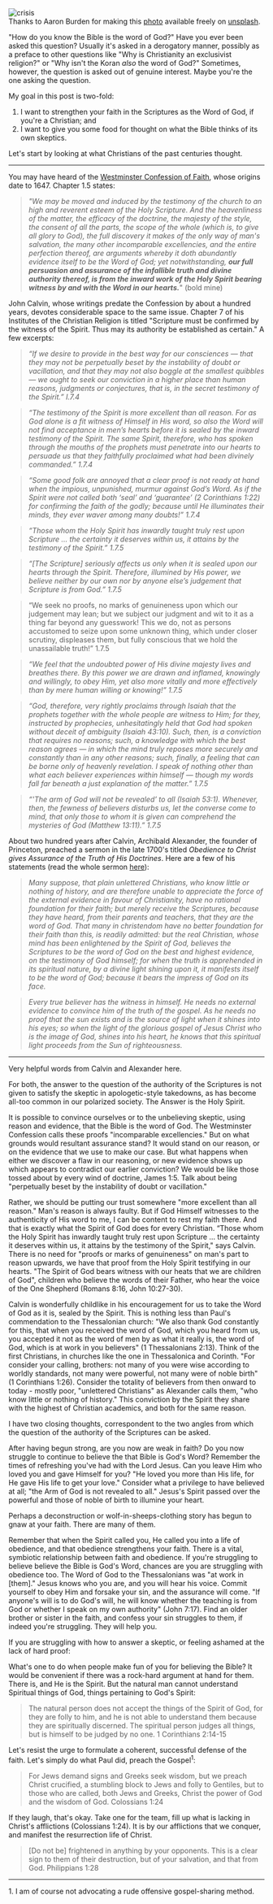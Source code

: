 <div class="postImageContainer"><img src="/blogpost/open-bible.jpg" class="wideNonMovingPostimage" alt="crisis" title="crisis" /></div>

<div class="captionText">Thanks to Aaron Burden for making this <a href="https://unsplash.com/photos/UIib0bAvWfs" target="_blank">photo</a> available freely on <a href="https://www.unsplash.com" target="_blank">unsplash</a>.</div>

"How do you know the Bible is the word of God?" Have you ever been asked this question? Usually it's asked in a derogatory manner, possibly as a preface to other questions like "Why is Christianity an exclusivist religion?" or "Why isn't the Koran _also_ the word of God?" Sometimes, however, the question is asked out of genuine interest. Maybe you're the one asking the question.

My goal in this post is two-fold:
1. I want to strengthen your faith in the Scriptures as the Word of God, if you're a Christian; and
2. I want to give you some food for thought on what the Bible thinks of its own skeptics.

Let's start by looking at what Christians of the past centuries thought.

-------

You may have heard of the [Westminster Confession of Faith](https://opc.org/confessions.html), whose origins date to 1647. Chapter 1.5 states:

> _"We may be moved and induced by the testimony of the church to an high and reverent esteem of the Holy Scripture. And the heavenliness of the matter, the efficacy of the doctrine, the majesty of the style, the consent of all the parts, the scope of the whole (which is, to give all glory to God), the full discovery it makes of the only way of man's salvation, the many other incomparable excellencies, and the entire perfection thereof, are arguments whereby it doth abundantly evidence itself to be the Word of God; yet notwithstanding, **our full persuasion and assurance of the infallible truth and divine authority thereof, is from the inward work of the Holy Spirit bearing witness by and with the Word in our hearts.**_" (bold mine)

John Calvin, whose writings predate the Confession by about a hundred years, devotes considerable space to the same issue. Chapter 7 of his Institutes of the Christian Religion is titled "Scripture must be confirmed by the witness of the Spirit. Thus may its authority be established as certain." A few excerpts:

> _“If we desire to provide in the best way for our consciences — that they may not be perpetually beset by the instability of doubt or vacillation, and that they may not also boggle at the smallest quibbles — we ought to seek our conviction in a higher place than human reasons, judgments or conjectures, that is, in the secret testimony of the Spirit.” I.7.4_

> _“The testimony of the Spirit is more excellent than all reason. For as God alone is a fit witness of Himself in His word, so also the Word will not find acceptance in men’s hearts before it is sealed by the inward testimony of the Spirit. The same Spirit, therefore, who has spoken through the mouths of the prophets must penetrate into our hearts to persuade us that they faithfully proclaimed what had been divinely commanded.” 1.7.4_

> _“Some good folk are annoyed that a clear proof is not ready at hand when the impious, unpunished, murmur against God’s Word. As if the Spirit were not called both ‘seal’ and ‘guarantee’ (2 Corinthians 1:22) for confirming the faith of the godly; because until He illuminates their minds, they ever waver among many doubts!” 1.7.4_

> _“Those whom the Holy Spirit has inwardly taught truly rest upon Scripture … the certainty it deserves within us, it attains by the testimony of the Spirit.” 1.7.5_

> _“[The Scripture] seriously affects us only when it is sealed upon our hearts through the Spirit. Therefore, illumined by His power, we believe neither by our own nor by anyone else’s judgement that Scripture is from God.” 1.7.5_

> “We seek no proofs, no marks of genuineness upon which our judgement may lean; but we subject our judgment and wit to it as a thing far beyond any guesswork! This we do, not as persons accustomed to seize upon some unknown thing, which under closer scrutiny, displeases them, but fully conscious that we hold the unassailable truth!” 1.7.5

> _“We feel that the undoubted power of His divine majesty lives and breathes there. By this power we are drawn and inflamed, knowingly and willingly, to obey Him, yet also more vitally and more effectively than by mere human willing or knowing!” 1.7.5_

> _“God, therefore, very rightly proclaims through Isaiah that the prophets together with the whole people are witness to Him; for they, instructed by prophecies, unhesitatingly held that God had spoken without deceit of ambiguity (Isaiah 43:10). Such, then, is a conviction that requires no reasons; such, a knowledge with which the best reason agrees — in which the mind truly reposes more securely and constantly than in any other reasons; such, finally, a feeling that can be borne only of heavenly revelation.  I speak of nothing other than what each believer experiences within himself — though my words fall far beneath a just explanation of the matter.” 1.7.5_

> _“'The arm of God will not be revealed’ to all (Isaiah 53:1). Whenever, then, the fewness of believers disturbs us, let the converse come to mind, that only those to whom it is given can comprehend the mysteries of God (Matthew 13:11).” 1.7.5_

About two hundred years after Calvin, Archibald Alexander, the founder of Princeton, preached a sermon in the late 1700's titled _Obedience to Christ gives Assurance of the Truth of His Doctrines_. Here are a few of his statements (read the whole sermon [here](/blog/26/obedience-to-christ-gives-assurance)):

> _Many suppose, that plain unlettered Christians, who know little or nothing of history, and are therefore unable to appreciate the force of the external evidence in favour of Christianity, have no rational foundation for their faith; but merely receive the Scriptures, because they have heard, from their parents and teachers, that they are the word of God. That many in christendom have no better foundation for their faith than this, is readily admitted: but the real Christian, whose mind has been enlightened by the Spirit of God, believes the Scriptures to be the word of God on the best and highest evidence, on the testimony of God himself; for when the truth is apprehended in its spiritual nature, by a divine light shining upon it, it manifests itself to be the word of God; because it bears the impress of God on its face._

> _Every true believer has the witness in himself. He needs no external evidence to convince him of the truth of the gospel. As he needs no proof that the sun exists and is the source of light when it shines into his eyes; so when the light of the glorious gospel of Jesus Christ who is the image of God, shines into his heart, he knows that this spiritual light proceeds from the Sun of righteousness._

-----

Very helpful words from Calvin and Alexander here. 

For both, the answer to the question of the authority of the Scriptures is not given to satisfy the skeptic in apologetic-style takedowns, as has become all-too common in our polarized society. The Answer is the Holy Spirit.

It is possible to convince ourselves or to the unbelieving skeptic, using reason and evidence, that the Bible is the word of God. The Westminster Confession calls these proofs "incomparable excellencies." But on what grounds would resultant assurance stand? It would stand on our reason, or on the evidence that we use to make our case. But what happens when either we discover a flaw in our reasoning, or new evidence shows up which appears to contradict our earlier conviction? We would be like those tossed about by every wind of doctrine, James 1:5. Talk about being "perpetually beset by the instability of doubt or vacillation."

Rather, we should be putting our trust somewhere "more excellent than all reason." Man's reason is always faulty. But if God Himself witnesses to the authenticity of His word to me, I can be content to rest my faith there. And that is exactly what the Spirit of God does for every Christian. “Those whom the Holy Spirit has inwardly taught truly rest upon Scripture … the certainty it deserves within us, it attains by the testimony of the Spirit," says Calvin. There is no need for "proofs or marks of genuineness" on man's part to reason upwards, we have that proof from the Holy Spirit testifying in our hearts. "The Spirit of God bears witness with our heats that we are children of God", children who believe the words of their Father, who hear the voice of the One Shepherd (Romans 8:16, John 10:27-30).

Calvin is wonderfully childlike in his encouragement for us to take the Word of God as it is, sealed by the Spirit. This is nothing less than Paul's commendation to the Thessalonian church: "We also thank God constantly for this, that when you received the word of God, which you heard from us, you accepted it not as the word of men by as what it really is, the word of God, which is at work in you believers" (1 Thessalonians 2:13). Think of the first Christians, in churches like the one in Thessalonica and Corinth. "For consider your calling, brothers: not many of you were wise according to worldly standards, not many were powerful, not many were of noble birth" (1 Corinthians 1:26). Consider the totality of believers from then onward to today - mostly poor, "unlettered Christians" as Alexander calls them, "who know little or nothing of history." This conviction by the Spirit they share with the highest of Christian academics, and both for the same reason.

I have two closing thoughts, correspondent to the two angles from which the question of the authority of the Scriptures can be asked.

After having begun strong, are you now are weak in faith? Do you now struggle to continue to believe the that Bible is God's Word? Remember the times of refreshing you've had with the Lord Jesus. Can you leave Him who loved you and gave Himself for you? "He loved you more than His life, for He gave His life to get your love." Consider what a privilege to have believed at all; "the Arm of God is not revealed to all." Jesus's Spirit passed over the powerful and those of noble of birth to illumine your heart.

Perhaps a deconstruction or wolf-in-sheeps-clothing story has begun to gnaw at your faith. There are many of them. 

Remember that when the Spirit called you, He called you into a life of obedience, and that obedience strengthens your faith. There is a vital, symbiotic relationship between faith and obedience. If you're struggling to believe believe the Bible is God's Word, chances are you are struggling with obedience too. The Word of God to the Thessalonians was "at work in [them]." Jesus knows who you are, and you will hear his voice. Commit yourself to obey Him and forsake your sin, and the assurance will come. "If anyone's will is to do God's will, he will know whether the teaching is from God or whether I speak on my own authority" (John 7:17). Find an older brother or sister in the faith, and confess your sin struggles to them, if indeed you're struggling. They will help you.

If you are struggling with how to answer a skeptic, or feeling ashamed at the lack of hard proof: 

What's one to do when people make fun of you for believing the Bible? It would be convenient if there was a rock-hard argument at hand for them. There is, and He is the Spirit. But the natural man cannot understand Spiritual things of God, things pertaining to God's Spirit:

> The natural person does not accept the things of the Spirit of God, for they are folly to him, and he is not able to understand them because they are spiritually discerned. The spiritual person judges all things, but is himself to be judged by no one.
1 Corinthians 2:14-15

Let's resist the urge to formulate a coherent, successful defense of the faith. Let's simply do what Paul did, preach the Gospel<sup>1</sup>: 

> For Jews demand signs and Greeks seek wisdom, but we preach Christ crucified, a stumbling block to Jews and folly to Gentiles, but to those who are called, both Jews and Greeks, Christ the power of God and the wisdom of God.
Colossians 1:24

If they laugh, that's okay. Take one for the team, fill up what is lacking in Christ's afflictions (Colossians 1:24). It is by our afflictions that we conquer, and manifest the resurrection life of Christ.

> [Do not be] frightened in anything by your opponents. This is a clear sign to them of their destruction, but of your salvation, and that from God. 
Philippians 1:28

-----------
1\. I am of course not advocating a rude offensive gospel-sharing method.